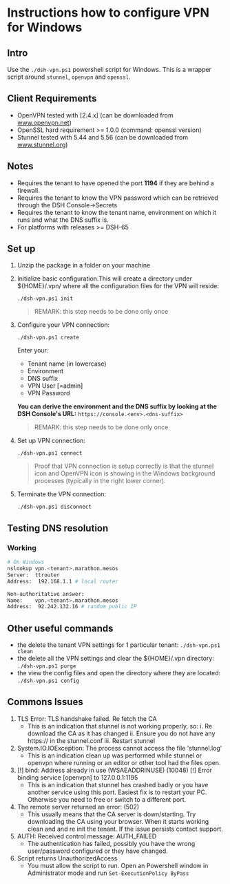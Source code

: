 # Instructions how to configure VPN for Windows

## Intro

Use the `./dsh-vpn.ps1` powershell script for Windows. This is a wrapper script around `stunnel`, `openvpn` and `openssl`.

## Client Requirements

- OpenVPN tested with [2.4.x] (can be downloaded from www.openvpn.net)
- OpenSSL hard requirement >= 1.0.0 (command: openssl version)
- Stunnel tested with 5.44 and 5.56 (can be downloaded from www.stunnel.org)

## Notes

- Requires the tenant to have opened the port **1194** if they are behind a firewall.
- Requires the tenant to know the VPN password which can be retrieved through the DSH Console->Secrets
- Requires the tenant to know the tenant name, environment on which it runs and what the DNS suffix is.
- For platforms with releases >= DSH-65

## Set up

1. Unzip the package in a folder on your machine
2. Initialize basic configuration.This will create a directory under ${HOME}/.vpn/ where all the configuration files for the VPN will reside:

   `./dsh-vpn.ps1 init`

   >REMARK: this step needs to be done only once

3. Configure your VPN connection:

   `./dsh-vpn.ps1 create`

   Enter your:
   - Tenant name (in lowercase)
   - Environment
   - DNS suffix
   - VPN User [=admin]
   - VPN Password

   **You can derive the environment and the DNS suffix by looking at the DSH Console's URL:** `https://console.<env>.<dns-suffix>`

   >REMARK: this step needs to be done only once

4. Set up VPN connection:

   `./dsh-vpn.ps1 connect`

   > Proof that VPN connection is setup correctly is that the stunnel icon and OpenVPN icon is showing in the Windows background processes (typically in the right lower corner).

5. Terminate the VPN connection:

   `./dsh-vpn.ps1 disconnect`

## Testing DNS resolution

### Working

```sh
# On Windows
nslookup vpn.<tenant>.marathon.mesos
Server:  ttrouter
Address:  192.168.1.1 # local router

Non-authoritative answer:
Name:    vpn.<tenant>.marathon.mesos
Address:  92.242.132.16 # random public IP
```

## Other useful commands

- the delete the tenant VPN settings for 1 particular tenant:
`./dsh-vpn.ps1 clean`
- the delete all the VPN settings and clear the ${HOME}/.vpn directory:
`./dsh-vpn.ps1 purge`
- the view the config files and open the directory where they are located:
`./dsh-vpn.ps1 config`

## Commons Issues

1. TLS Error: TLS handshake failed. Re fetch the CA
    - This is an indication that stunnel is not working properly, so:
        i. Re download the CA as it has changed
        ii. Ensure you do not have any https:// in the stunnel.conf
        iii. Restart stunnel
2. System.IO.IOException: The process cannot access the file 'stunnel.log'
   - This is an indication clean up was performed while stunnel or openvpn where running or an editor or other tool had the files open.
3. [!] bind: Address already in use (WSAEADDRINUSE) (10048) [!] Error binding service [openvpn] to 127.0.0.1:1195
   - This is an indication that stunnel has crashed badly or you have another service using this port. Easiest fix is to restart your PC. Otherwise you need to free or switch to a different port.
4. The remote server returned an error: (502)
   - This usually means that the CA server is down/starting. Try downloading the CA using your browser. When it starts working clean and and re init the tenant. If the issue persists contact support.
5. AUTH: Received control message: AUTH_FAILED
   - The authentication has failed, possibly you have the wrong user/password configured or they have changed.
6. Script returns UnauthorizedAccess
   - You must allow the script to run. Open an Powershell window in Administrator mode and run `Set-ExecutionPolicy ByPass`
